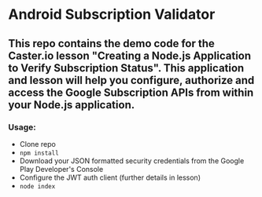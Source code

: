 # Android Subscription Validator
## This repo contains the demo code for the Caster.io lesson "Creating a Node.js Application to Verify Subscription Status". This application and lesson will help you configure, authorize and access the Google Subscription APIs from within your Node.js application.

### Usage:
- Clone repo
- `npm install`
- Download your JSON formatted security credentials from the Google Play Developer's Console
- Configure the JWT auth client (further details in lesson)
- `node index`